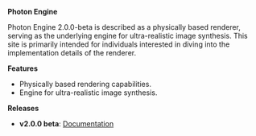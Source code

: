 **Photon Engine**

Photon Engine 2.0.0-beta is described as a physically based renderer, serving as the underlying engine for ultra-realistic image synthesis. This site is primarily intended for individuals interested in diving into the implementation details of the renderer.

**Features**
*   Physically based rendering capabilities.
*   Engine for ultra-realistic image synthesis.

**Releases**
*   **v2.0.0 beta**: [Documentation](https://tzuchieh.github.io/Photon-v2-site/engine_docs/v2.0.0-beta/Engine/html/index.html)